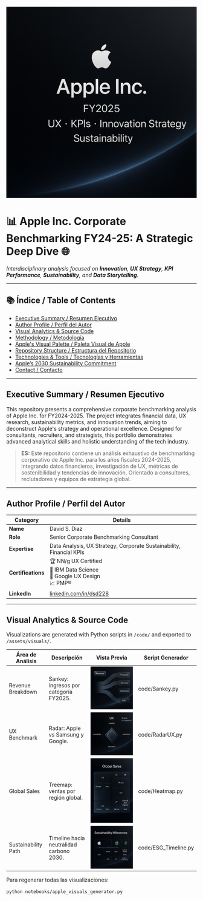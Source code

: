 <p align="center">
  <img src="./assets/visuals/github_banner.png" alt="Apple Inc. FY2025 Visual Banner: UX, KPIs, Innovation Strategy, Sustainability" style="max-width: 100%;">
</p>

# 📊 Apple Inc. Corporate Benchmarking FY24-25: A Strategic Deep Dive 🌐

*Interdisciplinary analysis focused on **Innovation**, **UX Strategy**, **KPI Performance**, **Sustainability**, and **Data Storytelling**.*

---

## 📚 Índice / Table of Contents

- [Executive Summary / Resumen Ejecutivo](#executive-summary--resumen-ejecutivo)
- [Author Profile / Perfil del Autor](#author-profile--perfil-del-autor)
- [Visual Analytics & Source Code](#visual-analytics--source-code)
- [Methodology / Metodología](#methodology--metodología)
- [Apple's Visual Palette / Paleta Visual de Apple](#apples-visual-palette--paleta-visual-de-apple)
- [Repository Structure / Estructura del Repositorio](#repository-structure--estructura-del-repositorio)
- [Technologies & Tools / Tecnologías y Herramientas](#technologies--tools--tecnologías-y-herramientas)
- [Apple’s 2030 Sustainability Commitment](#apples-2030-sustainability-commitment)
- [Contact / Contacto](#connect--conectar)

---

## Executive Summary / Resumen Ejecutivo

This repository presents a comprehensive corporate benchmarking analysis of Apple Inc. for FY2024-2025. The project integrates financial data, UX research, sustainability metrics, and innovation trends, aiming to deconstruct Apple's strategy and operational excellence. Designed for consultants, recruiters, and strategists, this portfolio demonstrates advanced analytical skills and holistic understanding of the tech industry.

> **ES:** Este repositorio contiene un análisis exhaustivo de benchmarking corporativo de Apple Inc. para los años fiscales 2024-2025, integrando datos financieros, investigación de UX, métricas de sostenibilidad y tendencias de innovación. Orientado a consultores, reclutadores y equipos de estrategia global.

---

## Author Profile / Perfil del Autor

| Category        | Details                                                                                     |
| --------------- | ------------------------------------------------------------------------------------------- |
| **Name**        | David S. Diaz                                                                               |
| **Role**        | Senior Corporate Benchmarking Consultant                                                    |
| **Expertise**   | Data Analysis, UX Strategy, Corporate Sustainability, Financial KPIs                        |
| **Certifications** | 🏆 NN/g UX Certified <br>🔬 IBM Data Science <br>🎨 Google UX Design <br>📈 PMP®           |
| **LinkedIn**    | [linkedin.com/in/dsd228](https://www.linkedin.com/in/dsd228)                               |

---

## Visual Analytics & Source Code

Visualizations are generated with Python scripts in `/code/` and exported to `/assets/visuals/`.

| Área de Análisis      | Descripción                                         | Vista Previa                                                | Script Generador   |
| --------------------- | --------------------------------------------------- | ----------------------------------------------------------- | ------------------ |
| Revenue Breakdown     | Sankey: ingresos por categoría FY2025.              | ![Sankey](./assets/visuals/kpi_sankey_revenue.png)          | code/Sankey.py     |
| UX Benchmark          | Radar: Apple vs Samsung y Google.                   | ![Radar](./assets/visuals/ux_radar_benchmark.png)           | code/RadarUX.py    |
| Global Sales          | Treemap: ventas por región global.                  | ![Treemap](./assets/visuals/global_sales_treemap.png)       | code/Heatmap.py    |
| Sustainability Path   | Timeline hacia neutralidad carbono 2030.            | ![Timeline](./assets/visuals/sustainability_timeline.png)   | code/ESG_Timeline.py |

Para regenerar todas las visualizaciones:

```bash
python notebooks/apple_visuals_generator.py

